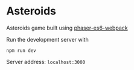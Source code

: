 # Asteroids

Asteroids game built using [phaser-es6-webpack](https://github.com/lean/phaser-es6-webpack)

Run the development server with

```
npm run dev
```

Server address: `localhost:3000`